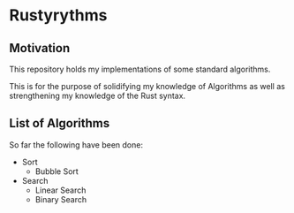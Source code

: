 # Rustyrythms

## Motivation

This repository holds my implementations of some standard algorithms.

This is for the purpose of solidifying my knowledge of Algorithms as well as strengthening my knowledge of the Rust syntax.

## List of Algorithms

So far the following have been done:

- Sort
  - Bubble Sort
- Search
  - Linear Search
  - Binary Search
